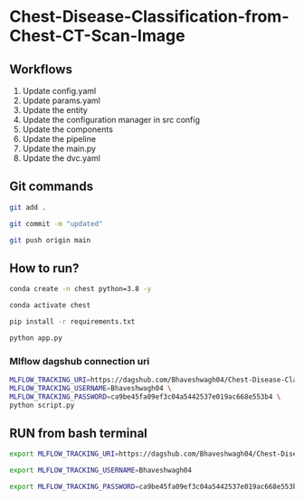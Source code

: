 # Chest-Disease-Classification-from-Chest-CT-Scan-Image

## Workflows

1. Update config.yaml
2. Update params.yaml
3. Update the entity
4. Update the configuration manager in src config
5. Update the components
6. Update the pipeline
7. Update the main.py
8. Update the dvc.yaml

## Git commands

```bash
git add .

git commit -m "updated"

git push origin main

```


## How to run?

```bash
conda create -n chest python=3.8 -y
```
```bash
conda activate chest
```


```bash
pip install -r requirements.txt
```

```bash
python app.py
```

### Mlflow dagshub connection uri
```bash
MLFLOW_TRACKING_URI=https://dagshub.com/Bhaveshwagh04/Chest-Disease-Classification-from-Chest-CT-Scan-Image.mlflow \
MLFLOW_TRACKING_USERNAME=Bhaveshwagh04 \
MLFLOW_TRACKING_PASSWORD=ca9be45fa09ef3c04a5442537e019ac668e553b4 \
python script.py
```


## RUN from bash terminal
```bash
export MLFLOW_TRACKING_URI=https://dagshub.com/Bhaveshwagh04/Chest-Disease-Classification-from-Chest-CT-Scan-Image.mlflow

export MLFLOW_TRACKING_USERNAME=Bhaveshwagh04

export MLFLOW_TRACKING_PASSWORD=ca9be45fa09ef3c04a5442537e019ac668e553b4


```